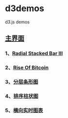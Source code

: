 # d3demos
d3.js demos

## [主界面](https://victorcheney.github.io/d3demos/index.html)

### 1、[Radial Stacked Bar III](https://victorcheney.github.io/d3demos/examples/RadialStackedBar/index.html)

### 2、[Rise Of Bitcoin](https://victorcheney.github.io/d3demos/examples/riseOfBitcoin/index.html)

### 3、[分层条形图](https://victorcheney.github.io/d3demos/examples/hierarchicalBarChart/index.html)

### 4、[排序柱状图](https://victorcheney.github.io/d3demos/examples/sortableBarChart/index.html)

### 5、[横向实时图表](https://victorcheney.github.io/d3demos/examples/realtimeHorizonChart/index.html)
